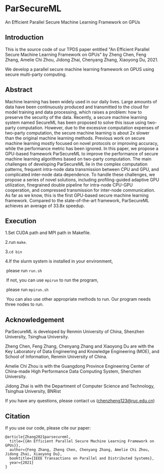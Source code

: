 # ParSecureML

An Efficient Parallel Secure Machine Learning Framework on GPUs


## Introduction

This is the source code of our TPDS paper entitled "An Efficient Parallel Secure Machine Learning Framework on GPUs" by Zheng Chen, Feng Zhang, Amelie Chi Zhou, Jidong Zhai, Chenyang Zhang, Xiaoyong Du, 2021.

We develop a parallel secure machine learning framework on GPUS using secure multi-party computing.

## Abstract

Machine learning has been widely used in our daily lives. Large amounts of data have been continuously produced and transmitted to the cloud for model training and data processing, which raises a problem: how to preserve the security of the data. Recently, a secure machine learning system named SecureML has been proposed to solve this issue using two-party computation. However, due to the excessive computation expenses of two-party computation, the secure machine learning is about 2x slower than the original machine learning methods. Previous work on secure machine learning mostly focused on novel protocols or improving accuracy, while the performance metric has been ignored. In this paper, we propose a GPU-based framework ParSecureML to improve the performance of secure machine learning algorithms based on two-party computation. The main challenges of developing ParSecureML lie in the complex computation patterns, frequent intra-node data transmission between CPU and GPU, and complicated inter-node data dependence. To handle these challenges, we propose a series of novel solutions, including profiling-guided adaptive GPU utilization, finegrained double pipeline for intra-node CPU-GPU cooperation, and compressed transmission for inter-node communication. As far as we know, this is the first GPU-based secure machine learning framework. Compared to the state-of-the-art framework, ParSecureML achieves an average of 33.8x speedup. 

## Execution

1.Set CUDA path and MPI path in Makefile.

2.run ``make``.

3.``cd bin``

4.If the slurm system is installed in your environment, 

​	please run ``run.sh``

​	If not, you can use ``mpirun`` to run the program,

​	please run  ``mpirun.sh``

​	You can also use other appropriate methods to run. Our program needs three nodes to run.

## Acknowledgement

ParSecureML  is developed by Renmin University of China, Shenzhen University, Tsinghua University.

Zheng Chen, Feng Zhang, Chenyang Zhang and Xiaoyong Du are with the Key Laboratory of Data Engineering and Knowledge Engineering (MOE), and School of Information, Renmin University of China. 

Amelie Chi Zhou is with the Guangdong Province Engineering Center of China-made High Performance Data Computing System, Shenzhen University.

Jidong Zhai is with the Department of Computer Science and Technology, Tsinghua University, BNRist

If you have any questions,  please contact us (chenzheng123@ruc.edu.cn)

## Citation

 If you use our code, please cite our paper: 

```
@article{Zhang2021parsecureml,
  title={{An Efficient Parallel Secure Machine Learning Framework on GPUs}},
  author={Feng Zhang, Zheng Chen, Chenyang Zhang, Amelie Chi Zhou, Jidong Zhai, Xiaoyong Du},
  booktitle={IEEE Transactions on Parallel and Distributed Systems},
  year={2021}
}
```






